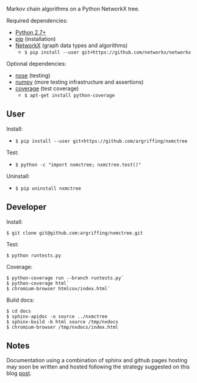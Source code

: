 Markov chain algorithms on a Python NetworkX tree.

Required dependencies:
 * [Python 2.7+](http://www.python.org/)
 * [pip](https://pip.readthedocs.org/) (installation)
 * [NetworkX](http:/networkx.lanl.gov/) (graph data types and algorithms)
   - `$ pip install --user git+https://github.com/networkx/networkx`

Optional dependencies:
 * [nose](https://nose.readthedocs.org/) (testing)
 * [numpy](http://www.numpy.org/) (more testing infrastructure and assertions)
 * [coverage](http://nedbatchelder.com/code/coverage/) (test coverage)
   - `$ apt-get install python-coverage`


User
----

Install:
 * `$ pip install --user git+https://github.com/argriffing/nxmctree`

Test:
 * `$ python -c "import nxmctree; nxmctree.test()"`

Uninstall:
 * `$ pip uninstall nxmctree`


Developer
---------

Install:

`$ git clone git@github.com:argriffing/nxmctree.git`

Test:

`$ python runtests.py`

Coverage:

    $ python-coverage run --branch runtests.py`
    $ python-coverage html`
    $ chromium-browser htmlcov/index.html`

Build docs:

    $ cd docs
    $ sphinx-apidoc -o source ../nxmctree
    $ sphinx-build -b html source /tmp/nxdocs
    $ chromium-browser /tmp/nxdocs/index.html


Notes
-----

Documentation using a combination of sphinx and github pages hosting
may soon be written and hosted following the strategy suggested
on this blog [post](http://blog.transifex.com/post/31979487717).

